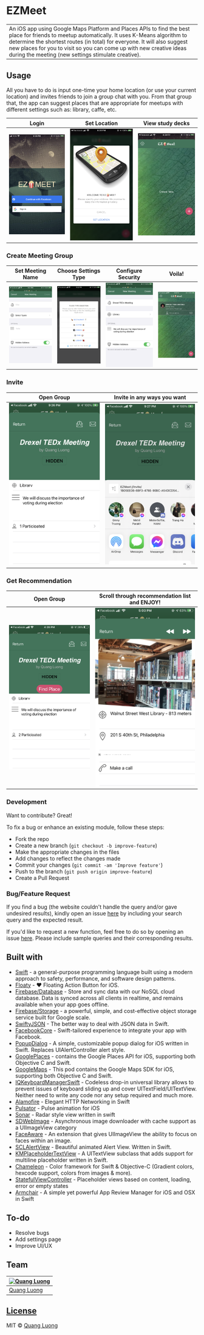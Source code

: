 # EZMeet

<table>
<tr>
<td>
  An iOS app using Google Maps Platform and Places APIs to find the best place for friends to meetup automatically. It uses K-Means algorithm to determine the shortest routes (in total) for everyone. It will also suggest new places for you to visit so you can come up with new creative ideas during the meeting (new settings stimulate creative).
</td>
</tr>
</table>

## Usage
All you have to do is input one-time your home location (or use your current location) and invites friends to join a group chat with you. From that group that, the app can suggest places that are appropriate for meetups with different settings such as: library, caffe, etc.

Login | Set Location | View study decks
:-------------------------:|:-------------------------:|:-------------------------:
![](https://github.com/quanglddev/EZMeet/blob/media/login.PNG?raw=true) | ![](https://github.com/quanglddev/EZMeet/blob/media/set_location.PNG?raw=true) | ![](https://github.com/quanglddev/EZMeet/blob/media/home.PNG?raw=true)

### Create Meeting Group
Set Meeting Name | Choose Settings Type | Configure Security | Voila!
:-------------------------:|:-------------------------:|:-------------------------:|:-------------------------:
![](https://github.com/quanglddev/EZMeet/blob/media/create_1.PNG?raw=true) | ![](https://github.com/quanglddev/EZMeet/blob/media/create_2.PNG?raw=true) | ![](https://github.com/quanglddev/EZMeet/blob/media/create_3.PNG?raw=true) | ![](https://github.com/quanglddev/EZMeet/blob/media/create_4.PNG?raw=true)

### Invite
Open Group | Invite in any ways you want
:-------------------------:|:-------------------------:
![](https://github.com/quanglddev/EZMeet/blob/media/invite_1.PNG?raw=true) | ![](https://github.com/quanglddev/EZMeet/blob/media/invite_2.PNG?raw=true)

### Get Recommendation
Open Group | Scroll through recommendation list and ENJOY!
:-------------------------:|:-------------------------:
![](https://github.com/quanglddev/EZMeet/blob/media/suggest_2.PNG?raw=true) | ![](https://github.com/quanglddev/EZMeet/blob/media/suggest_3.PNG?raw=true)

### Development
Want to contribute? Great!

To fix a bug or enhance an existing module, follow these steps:

- Fork the repo
- Create a new branch (`git checkout -b improve-feature`)
- Make the appropriate changes in the files
- Add changes to reflect the changes made
- Commit your changes (`git commit -am 'Improve feature'`)
- Push to the branch (`git push origin improve-feature`)
- Create a Pull Request 

### Bug/Feature Request

If you find a bug (the website couldn't handle the query and/or gave undesired results), kindly open an issue [here](https://github.com/quanglddev/EZMeet/issues/new) by including your search query and the expected result.

If you'd like to request a new function, feel free to do so by opening an issue [here](https://github.com/quanglddev/EZMeet/issues/new). Please include sample queries and their corresponding results.

## Built with 

- [Swift](https://swift.org/) - a general-purpose programming language built using a modern approach to safety, performance, and software design patterns.
- [Floaty](https://github.com/kciter/Floaty) - ❤ Floating Action Button for iOS.
- [Firebase/Database](https://firebase.google.com/docs/database) - Store and sync data with our NoSQL cloud database. Data is synced across all clients in realtime, and remains available when your app goes offline.
- [Firebase/Storage](https://firebase.google.com/docs/storage) - a powerful, simple, and cost-effective object storage service built for Google scale. 
- [SwiftyJSON](https://github.com/SwiftyJSON/SwiftyJSON/) - The better way to deal with JSON data in Swift.
- [FacebookCore](https://cocoapods.org/pods/FacebookCore) - Swift-tailored experience to integrate your app with Facebook.
- [PopupDialog](https://github.com/Orderella/PopupDialog) - A simple, customizable popup dialog for iOS written in Swift. Replaces UIAlertController alert style.
- [GooglePlaces](https://cocoapods.org/pods/GooglePlaces) - contains the Google Places API for iOS, supporting both Objective C and
Swift.
- [GoogleMaps](https://cocoapods.org/pods/GoogleMaps) - This pod contains the Google Maps SDK for iOS, supporting both Objective C and
Swift.
- [IQKeyboardManagerSwift](https://github.com/hackiftekhar/IQKeyboardManager) - Codeless drop-in universal library allows to prevent issues of keyboard sliding up and cover UITextField/UITextView. Neither need to write any code nor any setup required and much more.
- [Alamofire](https://github.com/Alamofire/Alamofire) - Elegant HTTP Networking in Swift
- [Pulsator](https://github.com/shu223/Pulsator) - Pulse animation for iOS
- [Sonar](https://github.com/futuredapp/Sonar) - Radar style view written in swift
- [SDWebImage](https://github.com/SDWebImage/SDWebImage) - Asynchronous image downloader with cache support as a UIImageView category
- [FaceAware](https://github.com/BeauNouvelle/FaceAware) - An extension that gives UIImageView the ability to focus on faces within an image.
- [SCLAlertView](https://github.com/vikmeup/SCLAlertView-Swift/) - Beautiful animated Alert View. Written in Swift.
- [KMPlaceholderTextView](https://github.com/MoZhouqi/KMPlaceholderTextView) - A UITextView subclass that adds support for multiline placeholder written in Swift.
- [Chameleon](https://github.com/vicc/Chameleon) - Color framework for Swift & Objective-C (Gradient colors, hexcode support, colors from images & more).
- [StatefulViewController](https://github.com/aschuch/StatefulViewController) - Placeholder views based on content, loading, error or empty states
- [Armchair](https://github.com/UrbanApps/Armchair) - A simple yet powerful App Review Manager for iOS and OSX in Swift

## To-do
- Resolve bugs
- Add settings page
- Improve UI/UX

## Team
[![Quang Luong](https://avatars1.githubusercontent.com/u/42598512?s=460&u=95e4c6c1c0467858ffbf8df18eeefe6afb869cb7&v=4)](https://github.com/quanglddev) |
---|
[Quang Luong](https://github.com/quanglddev) |

## [License](https://github.com/quanglddev/EZMeet/blob/master/LICENSE.md)

MIT © [Quang Luong](https://github.com/quanglddev)